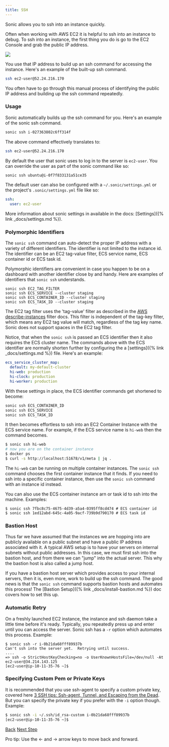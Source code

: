 ```yaml
---
title: SSH
---
```


Sonic allows you to ssh into an instance quickly.

Often when working with AWS EC2 it is helpful to ssh into an instance to debug.  To ssh into an instance, the first thing you do is go to the EC2 Console and grab the public IP address.

<img src="/img/tutorials/ec2-console-public-ip.png" class="doc-photo" />

You use that IP address to build up an ssh command for accessing the instance.  Here's an example of the built-up ssh command.

```sh
ssh ec2-user@52.24.216.170
```

You often have to go through this manual process of identifying the public IP address and building up the ssh command repeatedly.

### Usage

Sonic automatically builds up the ssh command for you. Here's an example of the sonic ssh command.

```sh
sonic ssh i-027363802c6ff314f
```

The above command effectively translates to:

```sh
ssh ec2-user@52.24.216.170
```

By default the user that sonic uses to log in to the server is `ec2-user`. You can override the user as part of the sonic command like so:

```sh
sonic ssh ubuntu@i-0f7f833131a51ce35
```

The default user can also be configured with a `~/.sonic/settings.yml` or the project's `.sonic/settings.yml` file like so:

```yaml
ssh:
  user: ec2-user
```

More information about sonic settings in available in the docs: [Settings]({% link _docs/settings.md %}).

### Polymorphic Identifiers

The `sonic ssh` command can auto-detect the proper IP address with a variety of different identifiers.  The identifier is not limited to the instance id. The identifier can be an EC2 tag-value filter, ECS service name, ECS container id or ECS task id.

Polymorphic identifiers are convenient in case you happen to be on a dashboard with another identifier close by and handy.  Here are examples of identifiers that `sonic ssh` understands.

```
sonic ssh EC2_TAG_FILTER
sonic ssh ECS_SERVICE --cluster staging
sonic ssh ECS_CONTAINER_ID --cluster staging
sonic ssh ECS_TASK_ID --cluster staging
```

The EC2 tag filter uses the 'tag-value' filter as described in the [AWS describe-instances](http://docs.aws.amazon.com/cli/latest/reference/ec2/describe-instances.html) filter docs. This filter is independent of the tag-key filter, which means any EC2 tag value will match, regardless of the tag key name.  Sonic does not support spaces in the EC2 tag filter.

Notice, that when the `sonic ssh` is passed an ECS identifier then it also requires the ECS cluster name. The commands above with the ECS identifier are normally shorten further by configuring the a [settings]({% link _docs/settings.md %}) file.  Here's an example:

```yaml
ecs_service_cluster_map:
  default: my-default-cluster
  hi-web: production
  hi-clock: production
  hi-worker: production
```

With these settings in place, the ECS identifier commands get shortened to become:

```sh
sonic ssh ECS_CONTAINER_ID
sonic ssh ECS_SERVICE
sonic ssh ECS_TASK_ID
```

It then becomes effortless to ssh into an EC2 Container Instance with the ECS service name.  For example, if the ECS service name is `hi-web` then the command becomes.

```sh
$ sonic ssh hi-web
# now you are on the container instance
$ docker ps
$ curl -s http://localhost:51678/v1/meta | jq .
```

The `hi-web` can be running on multiple container instances.  The `sonic ssh` command chooses the first container instance that it finds.  If you need to ssh into a specific container instance, then use the `sonic ssh` command with an instance id instead.

You can also use the ECS container instance arn or task id to ssh into the machine.  Examples:

```
$ sonic ssh 7fbc8c75-4675-4d39-a5a4-0395ff8cd474 # ECS container id
$ sonic ssh 1ed12abd-645c-4a05-9acf-739b9d790170 # ECS task id
```

### Bastion Host

Thus far we have assumed that the instances we are hopping into are publicly available on a public subnet and have a public IP address associated with it.  A typical AWS setup is to have your servers on internal subnets without public addresses.  In this case, we must first ssh into the bastion host, and from there we can "jump" into the actual server.  This why the bastion host is also called a jump host.

If you have a bastion host server which provides access to your internal servers, then it is, even more, work to build up the ssh command.  The good news is that the `sonic ssh` command supports bastion hosts and automates this process! The [Bastion Setup]({% link _docs/install-bastion.md %}) doc covers how to set this up.

### Automatic Retry

On a freshly launched EC2 instance, the instance and ssh daemon take a little time before it's ready.  Typically, you repeatedly press up and enter until you can access the server.  Sonic ssh has a `-r` option which automates this process.  Example:

```
$ sonic ssh -r i-0b21da68fff89937b
Can't ssh into the server yet.  Retrying until success.
....
=> ssh -o StrictHostKeyChecking=no -o UserKnownHostsFile=/dev/null -At ec2-user@34.214.143.125
[ec2-user@ip-10-11-35-76 ~]$
```

### Specifying Custom Pem or Private Keys

It is recommended that you use ssh-agent to specify a custom private key, covered here [3 SSH tips: Ssh-agent, Tunnel, and Escaping from the Dead](https://blog.boltops.com/2017/09/21/3-ssh-tips-ssh-agent-tunnel-and-escaping-from-the-dead).  But you can specify the private key if you prefer with the `-i` option though.  Example:

```sh
$ sonic ssh -i ~/.ssh/id_rsa-custom i-0b21da68fff89937b
[ec2-user@ip-10-11-35-76 ~]$
```

<a id="prev" class="btn btn-basic" href="{% link _docs/tutorial.md %}">Back</a>
<a id="next" class="btn btn-primary" href="{% link _docs/tutorial-ecs-exec.md %}">Next Step</a>
<p class="keyboard-tip">Pro tip: Use the <- and -> arrow keys to move back and forward.</p>
